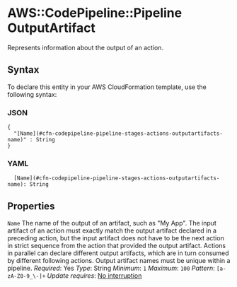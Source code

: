 # AWS::CodePipeline::Pipeline OutputArtifact<a name="aws-properties-codepipeline-pipeline-stages-actions-outputartifacts"></a>

Represents information about the output of an action\.

## Syntax<a name="aws-properties-codepipeline-pipeline-stages-actions-outputartifacts-syntax"></a>

To declare this entity in your AWS CloudFormation template, use the following syntax:

### JSON<a name="aws-properties-codepipeline-pipeline-stages-actions-outputartifacts-syntax.json"></a>

```
{
  "[Name](#cfn-codepipeline-pipeline-stages-actions-outputartifacts-name)" : String
}
```

### YAML<a name="aws-properties-codepipeline-pipeline-stages-actions-outputartifacts-syntax.yaml"></a>

```
  [Name](#cfn-codepipeline-pipeline-stages-actions-outputartifacts-name): String
```

## Properties<a name="aws-properties-codepipeline-pipeline-stages-actions-outputartifacts-properties"></a>

`Name`  <a name="cfn-codepipeline-pipeline-stages-actions-outputartifacts-name"></a>
The name of the output of an artifact, such as "My App"\.
The input artifact of an action must exactly match the output artifact declared in a preceding action, but the input artifact does not have to be the next action in strict sequence from the action that provided the output artifact\. Actions in parallel can declare different output artifacts, which are in turn consumed by different following actions\.
Output artifact names must be unique within a pipeline\.
*Required*: Yes
*Type*: String
*Minimum*: `1`
*Maximum*: `100`
*Pattern*: `[a-zA-Z0-9_\-]+`
*Update requires*: [No interruption](https://docs.aws.amazon.com/AWSCloudFormation/latest/UserGuide/using-cfn-updating-stacks-update-behaviors.html#update-no-interrupt)
